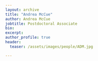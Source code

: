 ```yaml
---
layout: archive
title: "Andrea McCue"
author: Andrea McCue
jobtitle: Postdoctoral Associate
bio:
excerpt: 
author_profile: true
header:
  teaser: /assets/images/people/ADM.jpg

---
```

